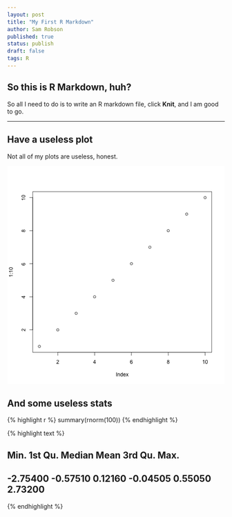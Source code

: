 ```yaml
---
layout: post
title: "My First R Markdown"
author: Sam Robson
published: true
status: publish
draft: false
tags: R 
---
```

 

 
## So this is R Markdown, huh?
 
So all I need to do is to write an R markdown file, click **Knit**, and I am good to go. 
***
 
## Have a useless plot
 
Not all of my plots are useless, honest.
 
![plot of chunk useless_plot](/figures/useless_plot-1.png)
 
## And some useless stats
 

{% highlight r %}
summary(rnorm(100))
{% endhighlight %}



{% highlight text %}
##     Min.  1st Qu.   Median     Mean  3rd Qu.     Max. 
## -2.75400 -0.57510  0.12160 -0.04505  0.55050  2.73200
{% endhighlight %}
 
